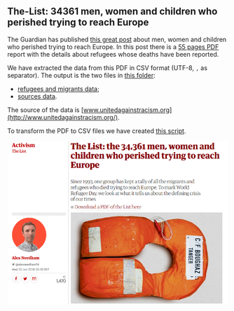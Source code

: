 ## The-List: 34361 men, women and children who perished trying to reach Europe

The Guardian has published [this great post](https://www.theguardian.com/world/2018/jun/20/the-list-34361-men-women-and-children-who-perished-trying-to-reach-europe-world-refugee-day) about men, women and children who perished trying to reach Europe. In this post there is a [55 pages PDF](https://uploads.guim.co.uk/2018/06/19/TheList.pdf) report with the details about refugees whose deaths have been reported.

 We have extracted the data from this PDF in CSV format (UTF-8, `,` as separator). The output is the two files in [this folder](data):

 - [refugees and migrants data](data/refugeesAndMigrants.csv);
 - [sources data](data/sources.csv).

The source of the data is [www.unitedagainstracism.org](http://www.unitedagainstracism.org/).

To transform the PDF to CSV files we have created [this script](pdfToCsv.sh).

[![the-list page](resource/theGuardian.png)](https://www.theguardian.com/world/2018/jun/20/the-list-34361-men-women-and-children-who-perished-trying-to-reach-europe-world-refugee-day)
